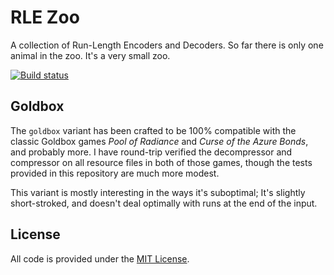 
# RLE Zoo

A collection of Run-Length Encoders and Decoders. So far there is only one animal in the zoo. It's a very small zoo.

[![Build status](https://github.com/eloj/rle-eddy/workflows/build/badge.svg)](https://github.com/eloj/rle-eddy/actions/workflows/c-cpp.yml)

## Goldbox

The `goldbox` variant has been crafted to be 100% compatible with the classic Goldbox games _Pool of Radiance_ and _Curse of the Azure Bonds_,
and probably more. I have round-trip verified the decompressor and compressor on all resource files in both of those games, though the tests provided
in this repository are much more modest.

This variant is mostly interesting in the ways it's suboptimal; It's slightly short-stroked, and doesn't deal optimally with
runs at the end of the input.

## License

All code is provided under the [MIT License](LICENSE).
